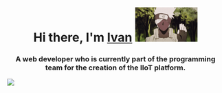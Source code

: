 
<h1 align="center">Hi there, I'm <a href="https://t.me/DazaiVan" target="_blank">Ivan</a> 
<img src="https://github.com/DazaiOsamu2111/DazaiOsamu2111/blob/main/aniyuki-hello-15.gif" height="80"/></h1>

<h3 align="center">A web developer who is currently part of the programming team for the creation of the IIoT platform.</h3>
<div height="1000"  text-align="center"><img  src="https://github.com/DazaiOsamu2111/DazaiOsamu2111/blob/main/icegif-744.gif"/></div>
<!--
**DazaiOsamu2111/DazaiOsamu2111** is a ✨ _special_ ✨ repository because its `README.md` (this file) appears on your GitHub profile.
https://github.com/DazaiOsamu2111/DazaiOsamu2111/blob/main/godzho-gifka-1.gif
Here are some ideas to get you started:

- 🔭 I’m currently working on ...
- 🌱 I’m currently learning ...
- 👯 I’m looking to collaborate on ...
- 🤔 I’m looking for help with ...
- 💬 Ask me about ...
- 📫 How to reach me: ...
- 😄 Pronouns: ...
- ⚡ Fun fact: ...
-->
